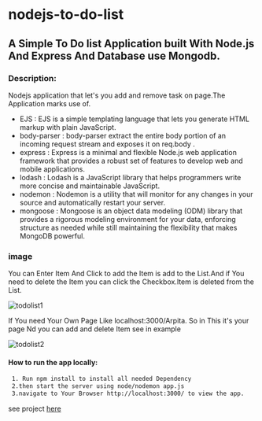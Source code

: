 # nodejs-to-do-list

## A Simple To Do list Application built With Node.js And Express And Database use Mongodb.

### Description:

Nodejs application that let's you add and remove task on page.The Application marks use of.
 
  - EJS : EJS is a simple templating language that lets you generate HTML markup with plain JavaScript.
  - body-parser : body-parser extract the entire body portion of an incoming request stream and exposes it on req.body .
  - express : Express is a minimal and flexible Node.js web application framework that provides a robust set of features to develop web and mobile applications. 
  - lodash : Lodash is a JavaScript library that helps programmers write more concise and maintainable JavaScript.
  - nodemon : Nodemon is a utility that will monitor for any changes in your source and automatically restart your server.
  - mongoose : Mongoose is an object data modeling (ODM) library that provides a rigorous modeling environment for your data, enforcing structure as needed while still maintaining the flexibility that makes MongoDB powerful.
  

### image

   <p>You can Enter Item And Click to add the Item is add to the List.And if You need to delete the Item you can click the Checkbox.Item is deleted from the List.
     
   ![todolist1](https://user-images.githubusercontent.com/65818262/88512380-1b054c00-d004-11ea-99ce-c3df121030ec.JPG)
   
   <p>If You need Your Own Page Like localhost:3000/Arpita. So in This it's your page Nd you can add and delete Item see in example
 
   ![todolist2](https://user-images.githubusercontent.com/65818262/88512383-1b9de280-d004-11ea-8d6a-3592aa55fb86.JPG)
 
 
  
#### How to run the app locally:
  ```html
   1. Run npm install to install all needed Dependency
   2.then start the server using node/nodemon app.js
   3.navigate to Your Browser http://localhost:3000/ to view the app.
  ```  
  
  see project [here](https://arcane-reef-93112.herokuapp.com/)
   
    
